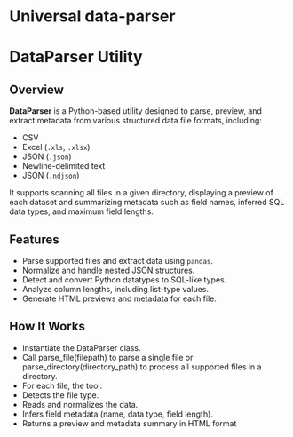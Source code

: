 # Universal data-parser
# DataParser Utility

## Overview

**DataParser** is a Python-based utility designed to parse, preview, and extract metadata from various structured data file formats, including:

- CSV
- Excel (`.xls`, `.xlsx`)
- JSON (`.json`)
- Newline-delimited text
- JSON (`.ndjson`)

It supports scanning all files in a given directory, displaying a preview of each dataset and summarizing metadata such as field names, inferred SQL data types, and maximum field lengths.

## Features

- Parse supported files and extract data using `pandas`.
- Normalize and handle nested JSON structures.
- Detect and convert Python datatypes to SQL-like types.
- Analyze column lengths, including list-type values.
- Generate HTML previews and metadata for each file.

## How It Works
- Instantiate the DataParser class.
- Call parse_file(filepath) to parse a single file or parse_directory(directory_path) to process all supported files in a directory.
- For each file, the tool:
- Detects the file type.
- Reads and normalizes the data.
- Infers field metadata (name, data type, field length).
- Returns a preview and metadata summary in HTML format

